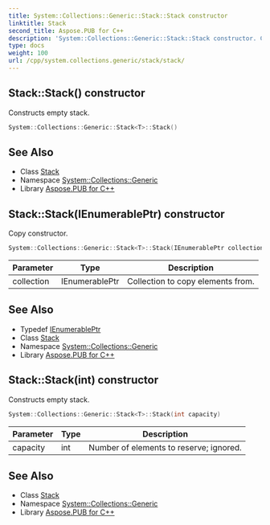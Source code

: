 ```yaml
---
title: System::Collections::Generic::Stack::Stack constructor
linktitle: Stack
second_title: Aspose.PUB for C++
description: 'System::Collections::Generic::Stack::Stack constructor. Constructs empty stack in C++.'
type: docs
weight: 100
url: /cpp/system.collections.generic/stack/stack/
---
```

## Stack::Stack() constructor


Constructs empty stack.

```cpp
System::Collections::Generic::Stack<T>::Stack()
```

## See Also

* Class [Stack](../)
* Namespace [System::Collections::Generic](../../)
* Library [Aspose.PUB for C++](../../../)
## Stack::Stack(IEnumerablePtr) constructor


Copy constructor.

```cpp
System::Collections::Generic::Stack<T>::Stack(IEnumerablePtr collection)
```


| Parameter | Type | Description |
| --- | --- | --- |
| collection | IEnumerablePtr | Collection to copy elements from. |

## See Also

* Typedef [IEnumerablePtr](../ienumerableptr/)
* Class [Stack](../)
* Namespace [System::Collections::Generic](../../)
* Library [Aspose.PUB for C++](../../../)
## Stack::Stack(int) constructor


Constructs empty stack.

```cpp
System::Collections::Generic::Stack<T>::Stack(int capacity)
```


| Parameter | Type | Description |
| --- | --- | --- |
| capacity | int | Number of elements to reserve; ignored. |

## See Also

* Class [Stack](../)
* Namespace [System::Collections::Generic](../../)
* Library [Aspose.PUB for C++](../../../)
